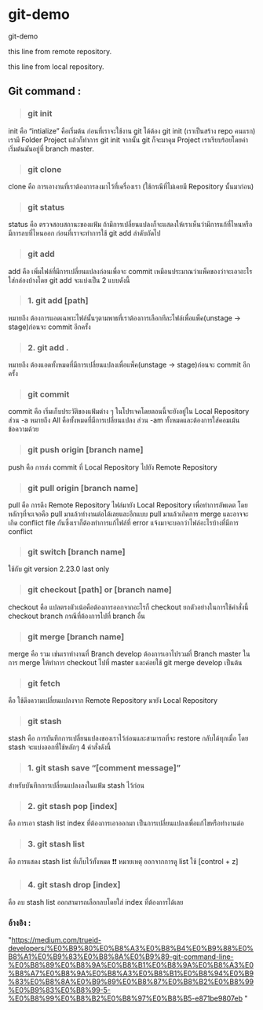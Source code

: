 # git-demo

git-demo

this line from remote repository.

this line from local repository.


## Git command :

>### git init

init คือ “intialize” คือเริ่มต้น ก่อนที่เราจะใช้งาน git ได้ต้อง git init (เราเป็นสร้าง repo คนแรก) เรามี Folder Project แล้วก็ทำการ git init จากนั้น git ก็จะมาคุม Project เราเรียบร้อยโดยค่าเริ่มต้นมันอยู่ที่ branch master.

>### git clone

clone คือ การเอางานที่เราต้องการลงมาไว้ที่เครื่องเรา (ใช้กรณีที่ไม่เคยมี Repository นั้นมาก่อน)

>### git status

status คือ ตรวจสอบสถานะของแฟ้ม ถ้ามีการเปลี่ยนแปลงก็จะแสดงให้เราเห็นว่ามีการแก้ที่ไหนหรือมีการลบที่ไหนออก ก่อนที่เราจะทำการใช้ git add ลำดับถัดไป

>### git add

add คือ เพิ่มไฟล์ที่มีการเปลี่ยนแปลงก่อนเพื่อจะ commit เหมือนประมาณว่าแพ็คของว่าจะเอาอะไรใส่กล่องบ้างโดย git add จะแบ่งเป็น 2 แบบดังนี้

>### 1. git add [path] 

หมายถึง ต้องการแอดเฉพาะไฟล์นั้นๆตามพาธที่เราต้องการเลือกทีละไฟล์เพื่อแพ็ค(unstage -> stage)ก่อนจะ commit อีกครั้ง

>### 2. git add . 

หมายถึง ต้องแอดทั้งหมดที่มีการเปลี่ยนแปลงเพื่อแพ็ค(unstage -> stage)ก่อนจะ commit อีกครั้ง

>### git commit

commit คือ เริ่มเก็บประวัติของแฟ้มต่าง ๆ ในโปรเจคโดยตอนนี้จะยังอยู่ใน Local Repository ส่วน -a หมายถึง All คือทั้งหมดที่มีการเปลี่ยนแปลง ส่วน -am ทั้งหมดและต้องการใส่คอมเม้นข้อความด้วย

>### git push origin [branch name]

push คือ การส่ง commit ที่ Local Repository ไปยัง Remote Repository

>### git pull origin [branch name]

pull คือ การดึง Remote Repository ไฟล์มายัง Local Repository เพื่อทำการอัพเดต โดยหลักๆที่จะเจอคือ pull มาแล้วทำงานต่อได้เลยและอีกแบบ pull มาแล้วเกิดการ merge และอาจจะเกิด conflict file กันซึ่งเราก็ต้องทำการแก้ไฟล์ที่ error แจ้งมาจะบอกว่าไฟล์อะไรบ้างที่มีการ conflict

>### git switch [branch name] 

ใช้กับ git version 2.23.0 last only

>### git checkout [path] or [branch name]

checkout คือ แปลตรงตัวเน้อคือต้องการออกจากอะไรก็ checkout ยกตัวอย่างในการใช้คำสั่งนี้ checkout branch กรณีที่ต้องการไปที่ branch อื่น

>### git merge [branch name]

merge คือ รวม เช่นเราทำงานที่ Branch develop ต้องการเอาไปรวมที่ Branch master ในการ merge ให้ทำการ checkout ไปที่ master และค่อยใช้ git merge develop เป็นต้น

>### git fetch 

คือ ใช้ดึงความเปลี่ยนแปลงจาก Remote Repository มายัง Local Repository

>### git stash

stash คือ การบันทึกการเปลี่ยนแปลงของเราไว้ก่อนและสามารถที่จะ restore กลับได้ทุกเมื่อ โดย stash จะแบ่งออกที่ใช้หลักๆ 4 คำสั่งดังนี้

>### 1. git stash save “[comment message]”

สำหรับบันทึกการเปลี่ยนแปลงลงในแฟ้ม stash ไว้ก่อน

>### 2. git stash pop [index] 

คือ การเอา stash list index ที่ต้องการเอาออกมา เป็นการเปลี่ยนแปลงเพื่อแก้ไขหรือทำงานต่อ

>### 3. git stash list 

คือ การแสดง stash list ที่เก็บไว้ทั้งหมด ❗️❗️ หมายเหตุ ออกจากการดู list ใช้ [control + z]

>### 4. git stash drop [index]

คือ ลบ stash list ออกสามารถเลือกลบโดยใส่ index ที่ต้องการได้เลย


### อ้างอิง :
"https://medium.com/trueid-developers/%E0%B9%80%E0%B8%A3%E0%B8%B4%E0%B9%88%E0%B8%A1%E0%B9%83%E0%B8%8A%E0%B9%89-git-command-line-%E0%B8%89%E0%B8%9A%E0%B8%B1%E0%B8%9A%E0%B8%A3%E0%B8%A7%E0%B8%9A%E0%B8%A3%E0%B8%B1%E0%B8%94%E0%B9%83%E0%B8%8A%E0%B9%89%E0%B8%87%E0%B8%B2%E0%B8%99%E0%B9%83%E0%B8%99-5-%E0%B8%99%E0%B8%B2%E0%B8%97%E0%B8%B5-e871be9807eb
"